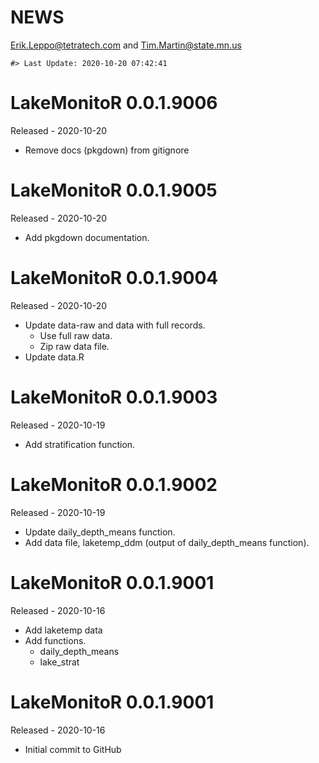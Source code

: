 NEWS
================
<Erik.Leppo@tetratech.com> and <Tim.Martin@state.mn.us>

<!-- NEWS.md is generated from NEWS.Rmd. Please edit that file -->

    #> Last Update: 2020-10-20 07:42:41

# LakeMonitoR 0.0.1.9006

Released - 2020-10-20

  - Remove docs (pkgdown) from gitignore

# LakeMonitoR 0.0.1.9005

Released - 2020-10-20

  - Add pkgdown documentation.

# LakeMonitoR 0.0.1.9004

Released - 2020-10-20

  - Update data-raw and data with full records.
      - Use full raw data.
      - Zip raw data file.
  - Update data.R

# LakeMonitoR 0.0.1.9003

Released - 2020-10-19

  - Add stratification function.

# LakeMonitoR 0.0.1.9002

Released - 2020-10-19

  - Update daily\_depth\_means function.
  - Add data file, laketemp\_ddm (output of daily\_depth\_means
    function).

# LakeMonitoR 0.0.1.9001

Released - 2020-10-16

  - Add laketemp data
  - Add functions.
      - daily\_depth\_means
      - lake\_strat

# LakeMonitoR 0.0.1.9001

Released - 2020-10-16

  - Initial commit to GitHub
